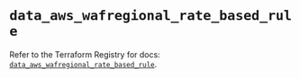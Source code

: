 # `data_aws_wafregional_rate_based_rule`

Refer to the Terraform Registry for docs: [`data_aws_wafregional_rate_based_rule`](https://registry.terraform.io/providers/hashicorp/aws/3.76.1/docs/data-sources/wafregional_rate_based_rule).
